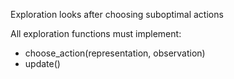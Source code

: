 Exploration looks after choosing suboptimal actions

All exploration functions must implement:
- choose_action(representation, observation)
- update()